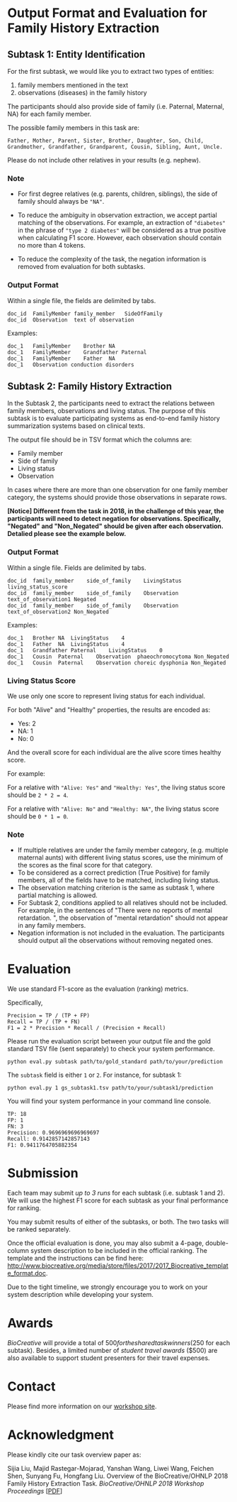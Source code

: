 # Output Format and Evaluation for Family History Extraction

## Subtask 1: Entity Identification

For the first subtask, we would like you to extract two types of entities:
1) family members mentioned in the text
2) observations (diseases) in the family history

The participants should also
 provide side of family (i.e. Paternal, Maternal, NA) for each family member.

The possible family members in this task are:
```
Father, Mother, Parent, Sister, Brother, Daughter, Son, Child,
Grandmother, Grandfather, Grandparent, Cousin, Sibling, Aunt, Uncle.
```

Please do not include other relatives in your results (e.g. nephew).

### Note
* For first degree relatives (e.g. parents, children, siblings),
the side of family should always be `"NA"`.

* To reduce the ambiguity in  observation extraction,
 we accept partial matching of the observations. For example, an extraction
 of `"diabetes"` in the phrase of `"type 2 diabetes"` will be considered as a
 true positive when calculating F1 score. However, each observation should
 contain no more than 4 tokens.

* To reduce the complexity of the task, the negation information is removed
from evaluation for both subtasks.

### Output Format

Within a single file, the fields are delimited by tabs.
```
doc_id  FamilyMember family_member   SideOfFamily
doc_id  Observation  text of observation
```

Examples:
```
doc_1	FamilyMember	Brother	NA
doc_1	FamilyMember	Grandfather	Paternal
doc_1	FamilyMember	Father	NA
doc_1	Observation	conduction disorders
```


## Subtask 2: Family History Extraction

In the Subtask 2, the participants need to extract the relations between family members, observations and living status. The purpose of this subtask is to evaluate participating systems as end-to-end family history summarization systems based on clinical texts.

The output file should be in TSV format which the columns are:

   * Family member
   * Side of family
   * Living status
   * Observation

In cases where there are more than one observation for one family member category,
 the systems should provide those observations in separate rows.
 
__[Notice] Different from the task in 2018, in the challenge of this year, the participants will need to detect negation for observations. Specifically, "Negated" and "Non_Negated" should be given after each observation. Detalied please see the example below.__

### Output Format

Within a single file. Fields are delimited by tabs.
```
doc_id  family_member    side_of_family    LivingStatus    living_status_score
doc_id  family_member    side_of_family    Observation    text_of_observation1 Negated
doc_id  family_member    side_of_family    Observation    text_of_observation2 Non_Negated
```

Examples:
```
doc_1	Brother	NA	LivingStatus	4
doc_1	Father	NA	LivingStatus	4
doc_1	Grandfather	Paternal	LivingStatus	0
doc_1	Cousin	Paternal	Observation	 phaeochromocytoma Non_Negated
doc_1	Cousin	Paternal	Observation	choreic dysphonia Non_Negated
```


### Living Status Score

We use only one score to represent living status for each individual.

For both "Alive" and "Healthy" properties,  the results
are encoded as:
* Yes: 2
* NA: 1
* No: 0

And the overall score for each individual are the alive score times healthy score.

For example:

For a relative with `"Alive: Yes"` and `"Healthy: Yes"`,
the living status score should be ``2 * 2 = 4``.

For a relative with `"Alive: No"` and `"Healthy: NA"`,
the living status score should be `0 * 1 = 0`.

### Note
* If multiple relatives are under the family member category,
(e.g. multiple maternal aunts)
with different living status scores, use the minimum of the
scores as the final score for that category.
* To be considered as a correct prediction (True Positive) for family members,
all of the fields  have to be matched, including living status.
* The observation matching criterion is the same as subtask 1, where
partial matching is allowed.
* For Subtask 2, conditions applied to all relatives should  not be included. For
example, in the sentences of "There were no reports of mental retardation. ", 
the observation of "mental retardation" should not appear in any family members. 
* Negation information is not included in the evaluation. The participants should output all the observations without removing negated ones.


# Evaluation

We use standard F1-score as the evaluation (ranking) metrics.

Specifically,

```
Precision = TP / (TP + FP)
Recall = TP / (TP + FN)
F1 = 2 * Precision * Recall / (Precision + Recall)
```

Please run the evaluation script between your output file and the
gold standard TSV file (sent separately) to check your system performance.

```
python eval.py subtask path/to/gold_standard path/to/your/prediction
```


The `subtask` field is either `1` or `2`. For instance, for subtask 1:

```
python eval.py 1 gs_subtask1.tsv path/to/your/subtask1/prediction
```

You will find your system performance in your command line console.

```
TP: 18
FP: 1
FN: 3
Precision: 0.9696969696969697
Recall: 0.9142857142857143
F1: 0.9411764705882354
```

# Submission

Each team may submit *up to 3 runs* for each subtask (i.e. subtask 1 and 2).
 We will use the highest F1 score for each subtask as your final
 performance for ranking.

You may submit results of either of the subtasks, or both. The two tasks will be ranked separately. 

Once the official evaluation is done, you may also submit a 4-page, double-column system description
 to be included in the official ranking.
 The template and the instructions can be find here: http://www.biocreative.org/media/store/files/2017/2017_Biocreative_template_format.doc. 

Due to the tight timeline, we strongly encourage you to work on your system description
 while developing your system.

# Awards

*BioCreative* will provide a total of $500 for the
shared task winners ($250 for each subtask). Besides, a limited number
of *student travel awards* ($500) are also available to
support student presenters for their travel expenses.


# Contact

Please find more information on our [workshop site](https://sites.google.com/view/ohnlp2018/home).

# Acknowledgment
Please kindly cite our task overview paper as:

Sijia Liu, Majid Rastegar-Mojarad, Yanshan Wang, Liwei Wang, Feichen Shen, Sunyang Fu, Hongfang Liu. Overview of the BioCreative/OHNLP 2018 Family History Extraction Task. *BioCreative/OHNLP 2018 Workshop Proceedings*  [[PDF](https://github.com/ohnlp/BioCreativeOHNLPProceedings/raw/master/FHE_overview.pdf)]
